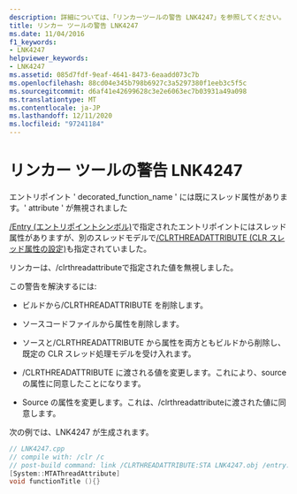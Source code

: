 ```yaml
---
description: 詳細については、「リンカーツールの警告 LNK4247」を参照してください。
title: リンカー ツールの警告 LNK4247
ms.date: 11/04/2016
f1_keywords:
- LNK4247
helpviewer_keywords:
- LNK4247
ms.assetid: 085d7fdf-9eaf-4641-8473-6eaadd073c7b
ms.openlocfilehash: 88cd04e345b798b6927c3a5297380f1eeb3c5f5c
ms.sourcegitcommit: d6af41e42699628c3e2e6063ec7b03931a49a098
ms.translationtype: MT
ms.contentlocale: ja-JP
ms.lasthandoff: 12/11/2020
ms.locfileid: "97241184"
---
```

# <a name="linker-tools-warning-lnk4247"></a>リンカー ツールの警告 LNK4247

エントリポイント ' decorated_function_name ' には既にスレッド属性があります。' attribute ' が無視されました

[/Entry (エントリポイントシンボル)](../../build/reference/entry-entry-point-symbol.md)で指定されたエントリポイントにはスレッド属性がありますが、別のスレッドモデルで[/CLRTHREADATTRIBUTE (CLR スレッド属性の設定)](../../build/reference/clrthreadattribute-set-clr-thread-attribute.md)も指定されていました。

リンカーは、/clrthreadattributeで指定された値を無視しました。

この警告を解決するには:

- ビルドから/CLRTHREADATTRIBUTE を削除します。

- ソースコードファイルから属性を削除します。

- ソースと/CLRTHREADATTRIBUTE から属性を両方ともビルドから削除し、既定の CLR スレッド処理モデルを受け入れます。

- /CLRTHREADATTRIBUTE に渡される値を変更します。これにより、source の属性に同意したことになります。

- Source の属性を変更します。これは、/clrthreadattributeに渡された値に同意します。

次の例では、LNK4247 が生成されます。

```cpp
// LNK4247.cpp
// compile with: /clr /c
// post-build command: link /CLRTHREADATTRIBUTE:STA LNK4247.obj /entry:functionTitle /SUBSYSTEM:Console
[System::MTAThreadAttribute]
void functionTitle (){}
```
